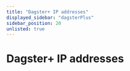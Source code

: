 ```yaml
---
title: "Dagster+ IP addresses"
displayed_sidebar: "dagsterPlus"
sidebar_position: 20
unlisted: true
---
```


# Dagster+ IP addresses
